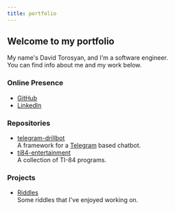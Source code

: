 ```yaml
---
title: portfolio
---
```


## Welcome to my portfolio

My name's David Torosyan, and I'm a software engineer.  
You can find info about me and my work below.

### Online Presence
- [GitHub](https://github.com/davidtorosyan)
- [LinkedIn](https://www.linkedin.com/in/david-torosyan)

### Repositories
- [telegram-drillbot](https://github.com/davidtorosyan/telegram-drillbot)  
  A framework for a [Telegram](https://telegram.org/) based chatbot.
- [ti84-entertainment](https://github.com/davidtorosyan/ti84-entertainment)  
  A collection of TI-84 programs.

### Projects
- [Riddles](/riddles)  
  Some riddles that I've enjoyed working on.
